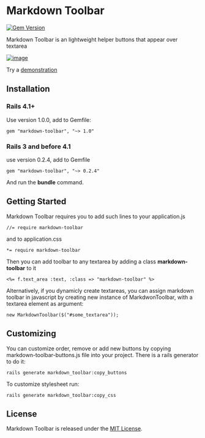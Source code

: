 Markdown Toolbar
================

[![Gem Version](https://badge.fury.io/rb/markdown-toolbar.svg)](http://badge.fury.io/rb/markdown-toolbar)

Markdown Toolbar is an lightweight helper buttons that appear over textarea

[![image](http://fuksito.com/markdown-toolbar-preview.png)](http://markdown-toolbar-example.herokuapp.com/)


Try a [demonstration](http://markdown-toolbar-example.herokuapp.com/)


Installation
------------

### Rails 4.1+

Use version 1.0.0, add to Gemfile:

    gem "markdown-toolbar", "~> 1.0"

### Rails 3 and before 4.1

use version 0.2.4, add to Gemfile

    gem "markdown-toolbar", "~> 0.2.4"

And run the **bundle** command.


Getting Started
---------------

Markdown Toolbar requires you to add such lines to your application.js

    //= require markdown-toolbar

and to application.css

    *= require markdown-toolbar

Then you can add toolbar to any textarea by adding a class **markdown-toolbar** to it

    <%= f.text_area :text, :class => "markdown-toolbar" %>

Alternatively, if you dynamicly create textareas, you can assign markdown toolbar in javascript by creating new instance of MarkdwonToolbar, with a textarea element as argument:

    new MarkdownToolbar($("#some_textarea"));

Customizing
-----------

You can customize order, remove or add new buttons by copying markdown-toolbar-buttons.js file into your project.
There is a rails generator to do it:

    rails generate markdown_toolbar:copy_buttons

To customize stylesheet run:

    rails generate markdown_toolbar:copy_css

License
-------

Markdown Toolbar is released under the [MIT License](http://www.opensource.org/licenses/MIT).
